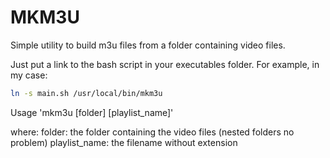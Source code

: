 # MKM3U

Simple utility to build m3u files from a folder containing video files.

Just put a link to the bash script in your executables folder.
For example, in my case:
```bash
ln -s main.sh /usr/local/bin/mkm3u
```

Usage 'mkm3u [folder] [playlist_name]'

where:
  folder: the folder containing the video files (nested folders no problem)
  playlist_name: the filename without extension


